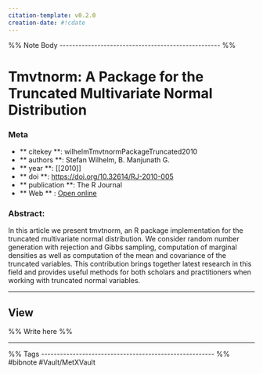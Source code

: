 ```yaml
---
citation-template: v0.2.0
creation-date: #!cdate
---
```


%% Note Body --------------------------------------------------- %%
# Tmvtnorm: A Package for the Truncated Multivariate Normal Distribution

### Meta
- ** citekey **: wilhelmTmvtnormPackageTruncated2010
- ** authors **: Stefan Wilhelm, B. Manjunath G.
- ** year **: [[2010]]
- ** doi **: https://doi.org/10.32614/RJ-2010-005
- ** publication **: The R Journal
- ** Web ** : [Open online](https://journal.r-project.org/archive/2010/RJ-2010-005/index.html)


### Abstract:
In this article we present tmvtnorm, an R package implementation for the truncated multivariate normal distribution. We consider random number generation with rejection and Gibbs sampling, computation of marginal densities as well as computation of the mean and covariance of the truncated variables. This contribution brings together latest research in this field and provides useful methods for both scholars and practitioners when working with truncated normal variables.

___

## View

%% Write here %%





___
%% Tags  ------------------------------------------------------- %%
#bibnote
#Vault/MetXVault 
